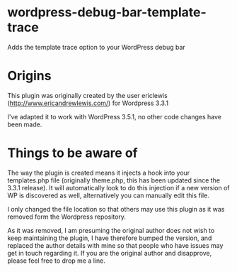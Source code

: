 wordpress-debug-bar-template-trace
==================================

Adds the template trace option to your WordPress debug bar


Origins
==================================

This plugin was originally created by the user ericlewis (http://www.ericandrewlewis.com/) for Wordpress 3.3.1

I've adapted it to work with WordPress 3.5.1, no other code changes have been made.


Things to be aware of
==================================

The way the plugin is created means it injects a hook into your templates.php file (originally theme.php, this has been updated since the 3.3.1 release).
It will automatically look to do this injection if a new version of WP is discovered as well, alternatively you can manually edit this file.

I only changed the file location so that others may use this plugin as it was removed form the Wordpress repository.

As it was removed, I am presuming the original author does not wish to keep maintaining the plugin, I have therefore bumped the version, and replaced the author details with mine so that people who have issues may get in touch regarding it.
If you are the original author and disapprove, please feel free to drop me a line.
